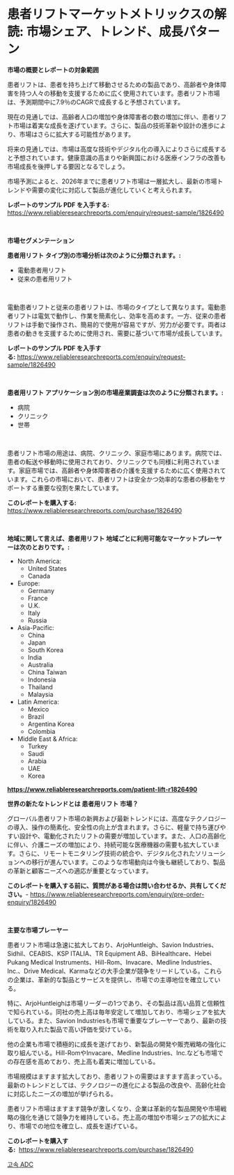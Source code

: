 <p><h1>患者リフトマーケットメトリックスの解読: 市場シェア、トレンド、成長パターン</h1></p><p><strong>市場の概要とレポートの対象範囲</strong></p>
<p><p>患者リフトは、患者を持ち上げて移動させるための製品であり、高齢者や身体障害を持つ人々の移動を支援するために広く使用されています。患者リフト市場は、予測期間中に7.9％のCAGRで成長すると予想されています。</p><p>現在の見通しでは、高齢者人口の増加や身体障害者の数の増加に伴い、患者リフト市場は着実な成長を遂げています。さらに、製品の技術革新や設計の進歩により、市場はさらに拡大する可能性があります。</p><p>将来の見通しでは、市場は高度な技術やデジタル化の導入によりさらに成長すると予想されています。健康意識の高まりや新興国における医療インフラの改善も市場成長を後押しする要因となるでしょう。</p><p>市場予測によると、2026年までに患者リフト市場は一層拡大し、最新の市場トレンドや需要の変化に対応して製品が進化していくと考えられます。</p></p>
<p><strong>レポートのサンプル PDF を入手する:</strong> <a href="https://www.reliableresearchreports.com/enquiry/request-sample/1826490">https://www.reliableresearchreports.com/enquiry/request-sample/1826490</a></p>
<p>&nbsp;</p>
<p><strong>市場セグメンテーション</strong></p>
<p><strong>患者用リフト タイプ別の市場分析は次のように分類されます。:</strong></p>
<p><ul><li>電動患者用リフト</li><li>従来の患者用リフト</li></ul></p>
<p>&nbsp;</p>
<p><p>電動患者リフトと従来の患者リフトは、市場のタイプとして異なります。電動患者リフトは電気で動作し、作業を簡素化し、効率を高めます。一方、従来の患者リフトは手動で操作され、簡易的で使用が容易ですが、労力が必要です。両者は患者の動きを支援するために使用され、需要に基づいて市場が成長しています。</p></p>
<p><strong>レポートのサンプル PDF を入手する:</strong>&nbsp;<a href="https://www.reliableresearchreports.com/enquiry/request-sample/1826490">https://www.reliableresearchreports.com/enquiry/request-sample/1826490</a></p>
<p>&nbsp;</p>
<p><strong> 患者用リフト アプリケーション別の市場産業調査は次のように分類されます。:</strong></p>
<p><ul><li>病院</li><li>クリニック</li><li>世帯</li></ul></p>
<p>&nbsp;</p>
<p><p>患者リフト市場の用途は、病院、クリニック、家庭市場にあります。病院では、患者の転送や移動時に使用されており、クリニックでも同様に利用されています。家庭市場では、高齢者や身体障害者の介護を支援するために広く使用されています。これらの市場において、患者リフトは安全かつ効率的な患者の移動をサポートする重要な役割を果たしています。</p></p>
<p><strong>このレポートを購入する:</strong>&nbsp; <a href="https://www.reliableresearchreports.com/purchase/1826490">https://www.reliableresearchreports.com/purchase/1826490</a></p>
<p>&nbsp;</p>
<p><strong>地域に関して言えば、患者用リフト 地域ごとに利用可能なマーケットプレーヤーは次のとおりです。:</strong></p>
<p><ul>
    <li>
        North America:
        <ul>
            <li>United States</li>
            <li>Canada</li>
        </ul>
    </li>
    <li>
        Europe:
        <ul>
            <li>Germany</li>
            <li>France</li>
            <li>U.K.</li>
            <li>Italy</li>
            <li>Russia</li>
        </ul>
    </li>
    <li>
        Asia-Pacific:
        <ul>
            <li>China</li>
            <li>Japan</li>
            <li>South Korea</li>
            <li>India</li>
            <li>Australia</li>
            <li>China Taiwan</li>
            <li>Indonesia</li>
            <li>Thailand</li>
            <li>Malaysia</li>
        </ul>
    </li>
    <li>
        Latin America:
        <ul>
            <li>Mexico</li>
            <li>Brazil</li>
            <li>Argentina Korea</li>
            <li>Colombia</li>
        </ul>
    </li>
    <li>
        Middle East & Africa:
        <ul>
            <li>Turkey</li>
            <li>Saudi</li>
            <li>Arabia</li>
            <li>UAE</li>
            <li>Korea</li>
        </ul>
    </li>
    </ul></p>
<p><strong><a href="https://www.reliableresearchreports.com/patient-lift-r1826490">https://www.reliableresearchreports.com/patient-lift-r1826490</a></strong>&nbsp;</p>
<p><strong>世界の新たなトレンドとは 患者用リフト 市場？</strong></p>
<p><p>グローバル患者リフト市場の新興および最新トレンドには、高度なテクノロジーの導入、操作の簡素化、安全性の向上が含まれます。さらに、軽量で持ち運びやすい設計や、電動化されたリフトの需要が増加しています。また、人口の高齢化に伴い、介護ニーズの増加により、持続可能な医療機器の需要も拡大しています。さらに、リモートモニタリング技術の統合や、デジタル化されたソリューションへの移行が進んでいます。このような市場動向は今後も継続しており、製品の革新と顧客ニーズへの適応が重要となっています。</p></p>
<p><strong>このレポートを購入する前に、質問がある場合は問い合わせるか、共有してください。</strong>- <a href="https://www.reliableresearchreports.com/enquiry/pre-order-enquiry/1826490">https://www.reliableresearchreports.com/enquiry/pre-order-enquiry/1826490</a></p>
<p>&nbsp;</p>
<p><strong>主要な市場プレーヤー</strong></p>
<p><p>患者リフト市場は急速に拡大しており、ArjoHuntleigh、Savion Industries、Sidhil、CEABIS、KSP ITALIA、TR Equipment AB、BiHealthcare、Hebei Pukang Medical Instruments、Hill-Rom、Invacare、Medline Industries、Inc.、Drive Medical、Karmaなどの大手企業が競争をリードしている。これらの企業は、革新的な製品とサービスを提供し、市場での主導地位を確立している。</p><p>特に、ArjoHuntleighは市場リーダーの1つであり、その製品は高い品質と信頼性で知られている。同社の売上高は毎年安定して増加しており、市場シェアを拡大している。また、Savion Industriesも市場で重要なプレーヤーであり、最新の技術を取り入れた製品で高い評価を受けている。</p><p>他の企業も市場で積極的に成長を遂げており、新製品の開発や販売戦略の強化に取り組んでいる。Hill-RomやInvacare、Medline Industries、Inc.なども市場での存在感を高めており、売上高も着実に増加している。</p><p>市場規模はますます拡大しており、患者リフトの需要はますます高まっている。最新のトレンドとしては、テクノロジーの進化による製品の改良や、高齢化社会に対応したニーズの増加が挙げられる。</p><p>患者リフト市場はますます競争が激しくなり、企業は革新的な製品開発や市場戦略の強化を通じて競争力を維持している。売上高の増加や市場シェアの拡大により、市場での地位を確立し、成長を遂げている。</p></p>
<p><strong>このレポートを購入する:</strong>&nbsp;&nbsp;<a href="https://www.reliableresearchreports.com/purchase/1826490">https://www.reliableresearchreports.com/purchase/1826490</a></p>
<p><p><a href="https://medium.com/@chickenlegs8687/%EA%B3%A0%EC%86%8D-adc-%EC%8B%9C%EC%9E%A5-%EA%B7%9C%EB%AA%A8-%EB%B0%8F-%EC%8B%9C%EC%9E%A5-%EB%8F%99%ED%96%A5-%EC%99%84%EC%A0%84%ED%95%9C-%EC%82%B0%EC%97%85-%EA%B0%9C%EC%9A%94-2024%EB%85%84%EB%B6%80%ED%84%B0-2031%EB%85%84-7dd5801b1f02">고속 ADC</a></p></p>